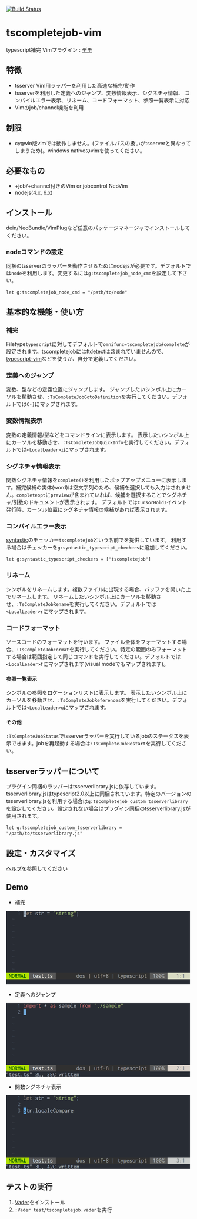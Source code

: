 [![Build Status](https://travis-ci.org/runoshun/tscompletejob.svg?branch=master)](https://travis-ci.org/runoshun/tscompletejob)

tscompletejob-vim
============================
typescript補完 Vimプラグイン : [デモ](#demo)

特徴
-----------------------------------------------------------------------
- tsserver Vim用ラッパーを利用した高速な補完/動作
- tsserverを利用した定義へのジャンプ、変数情報表示、シグネチャ情報、
  コンパイルエラー表示、リネーム、コードフォーマット、参照一覧表示に対応
- Vimのjob/channel機能を利用

制限
-----------------------------------------------------------------------
- cygwin版vimでは動作しません。(ファイルパスの扱いがtsserverと異なってしまうため)。windows nativeのvimを使ってください。

必要なもの
-----------------------------------------------------------------------
- +job/+channel付きのVim or jobcontrol NeoVim
- nodejs(4.x, 6.x)

インストール
-----------------------------------------------------------------------
dein/NeoBundle/VimPlugなど任意のパッケージマネージャでインストールしてください。

### nodeコマンドの設定
同梱のtsserverのラッパーを動作させるためにnodejsが必要です。デフォルトでは`node`を利用します。変更するには`g:tscompletejob_node_cmd`を設定して下さい。
``` vim
let g:tscompletejob_node_cmd = "/path/to/node"
```



基本的な機能・使い方
-----------------------------------------------------------------------
### 補完
Filetype`typescript`に対してデフォルトで`omnifunc=tscompletejob#complete`が設定されます。tscompletejobにはftdetectは含まれていませんので、[typescript-vim](https://github.com/leafgarland/typescript-vim)などを使うか、自分で定義してください。

### 定義へのジャンプ
変数、型などの定義位置にジャンプします。
ジャンプしたいシンボル上にカーソルを移動させ、`:TsCompleteJobGotoDefinition`を実行してください。デフォルトでは`C-]`にマップされます。

### 変数情報表示
変数の定義情報/型などをコマンドラインに表示します。
表示したいシンボル上にカーソルを移動させ、`:TsCompleteJobQuickInfo`を実行してください。デフォルトでは`<LocalLeader>i`にマップされます。

### シグネチャ情報表示
関数シグネチャ情報を`complete()`を利用したポップアップメニューに表示します。補完候補の実体(word)は空文字列のため、候補を選択しても入力はされません。`completeopt`に`preview`が含まれていれば、候補を選択することでシグネチャ/引数のドキュメントが表示されます。
デフォルトでは`CursorHoldI`イベント発行時、カーソル位置にシグネチャ情報の候補があれば表示されます。

### コンパイルエラー表示
[syntastic](https://github.com/scrooloose/syntastic)のチェッカー`tscompletejob`という名前でを提供しています。
利用する場合はチェッカーを`g:syntastic_typescript_checkers`に追加してください。
```vim
let g:syntastic_typescript_checkers = ["tscompletejob"]
```

### リネーム
シンボルをリネームします。複数ファイルに出現する場合、バッファを開いた上でリネームします。
リネームしたいシンボル上にカーソルを移動させ、`:TsCompleteJobRename`を実行してください。デフォルトでは`<LocalLeader>r`にマップされます。

### コードフォーマット
ソースコードのフォーマットを行います。
ファイル全体をフォーマットする場合、`:TsCompleteJobFormat`を実行してください。特定の範囲のみフォーマットする場合は範囲指定して同じコマンドを実行してください。デフォルトでは`<LocalLeader>f`にマップされます(visual modeでもマップされます)。

#### 参照一覧表示
シンボルの参照をロケーションリストに表示します。
表示したいシンボル上にカーソルを移動させ、`:TsCompleteJobReferences`を実行してください。デフォルトでは`<LocalLeader>u`にマップされます。

#### その他
`:TsCompleteJobStatus`でtsserverラッパーを実行しているjobのステータスを表示できます。jobを再起動する場合は`:TsCompleteJobRestart`を実行してください。


tsserverラッパーについて
-----------------------------------------------------------------------
プラグイン同梱のラッパーはtsserverlibrary.jsに依存しています。tsserverlibrary.jsはtypescript2.0以上に同梱されています。特定のバージョンのtsserverlibrary.jsを利用する場合は`g:tscompletejob_custom_tsserverlibrary`を設定してください。設定されない場合はプラグイン同梱のtsserverlibrary.jsが使用されます。
```vim
let g:tscompletejob_custom_tsserverlibrary = "/path/to/tsserverlibrary.js"
```

設定・カスタマイズ
-----------------------------------------------------------------------
[ヘルプ](doc/tscompletejob.jax)を参照してください

Demo
-----------------------------------------------------------------------
- 補完

![complete demo](https://github.com/runoshun/readme-images/blob/master/tscompletejob/complete.gif?raw=true)

- 定義へのジャンプ

![goto_definition demo](https://github.com/runoshun/readme-images/blob/master/tscompletejob/goto_definition.gif?raw=true)

- 関数シグネチャ表示

![signature_help demo](https://github.com/runoshun/readme-images/blob/master/tscompletejob/signature_help.gif?raw=true)

テストの実行
-----------------------------------------------------------------------
1. [Vader](https://github.com/junegunn/vader.vim)をインストール
2. `:Vader test/tscompletejob.vader`を実行

